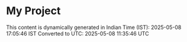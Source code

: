 # My Project

This content is dynamically generated in Indian Time (IST): 2025-05-08 17:05:46 IST
Converted to UTC: 2025-05-08 11:35:46 UTC
